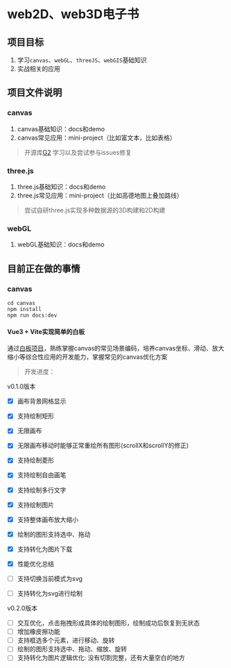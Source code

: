 # web2D、web3D电子书


## 项目目标

1. 学习`canvas`、`webGL`、`threeJS`、`webGIS`基础知识
2. 实战相关的应用

## 项目文件说明

### canvas
1. canvas基础知识：docs和demo
2. canvas常见应用：mini-project（比如富文本，比如表格）
> 开源库[G2](https://github.com/antvis/G2) 学习以及尝试参与issues修复

### three.js
1. three.js基础知识：docs和demo
2. three.js常见应用：mini-project（比如高德地图上叠加路线）
> 尝试自研three.js实现多种数据源的3D构建和2D构建

### webGL
1. webGL基础知识：docs和demo


## 目前正在做的事情

### canvas

```shell
cd canvas 
npm install 
npm run docs:dev
```

#### Vue3 + Vite实现简单的白板

通过[白板项目](https://github.com/wbccb/canvas-web3D/tree/main/canvas/mini-project/mini-whiteboard)，熟练掌握canvas的常见场景编码，培养canvas坐标、滑动、放大缩小等综合性应用的开发能力，掌握常见的canvas优化方案

> 开发进度：

v0.1.0版本
- [x]  画布背景网格显示
- [x]  支持绘制矩形
- [x]  无限画布
- [x]  无限画布移动时能够正常重绘所有图形(scrollX和scrollY的修正)
- [x]  支持绘制菱形
- [x]  支持绘制自由画笔
- [x]  支持绘制多行文字
- [x]  支持绘制图片
- [x]  支持整体画布放大缩小
- [x]  绘制的图形支持选中、拖动
- [x]  支持转化为图片下载
- [x]  性能优化总结
- [ ]  支持切换当前模式为svg
- [ ]  支持转化为svg进行绘制


v0.2.0版本
- [ ]  交互优化，点击拖拽形成具体的绘制图形，绘制成功后恢复到无状态
- [ ]  增加橡皮擦功能
- [ ]  支持框选多个元素，进行移动、旋转
- [ ]  绘制的图形支持选中、拖动、缩放、旋转
- [ ]  支持转化为图片逻辑优化: 没有切割完整，还有大量空白的地方